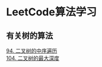 # LeetCode算法学习

## 有关树的算法
[94. 二叉树的中序遍历](./src/main/java/tree/LeetCode94_binary_tree_inorder_traversal.java)  
[104. 二叉树的最大深度](./src/main/java/tree/LeetCode104_maxDepth.java)